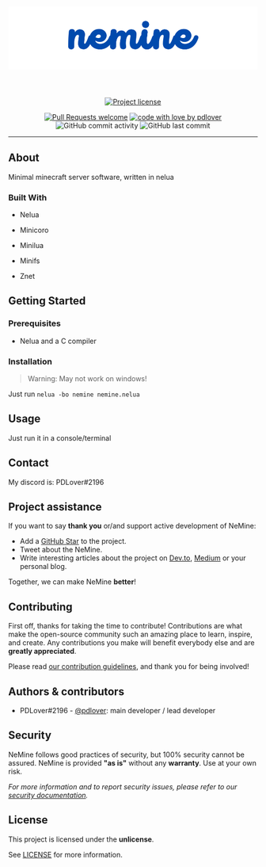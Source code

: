 <h1 align="center">
  <a href="https://github.com/pdlover/nemine">
    <!-- Please provide path to your logo here -->
    <img src="docs/images/nemine_long.png" alt="Logo" width="512">
  </a>
</h1>

<div align="center">
<br />

[![Project license](https://img.shields.io/github/license/pdlover/nemine.svg?style=flat-square)](LICENSE)

[![Pull Requests welcome](https://img.shields.io/badge/PRs-welcome-ff69b4.svg?style=flat-square)](https://github.com/pdlover/nemine/issues?q=is%3Aissue+is%3Aopen+label%3A%22help+wanted%22)
[![code with love by pdlover](https://img.shields.io/badge/%3C%2F%3E%20with%20%E2%99%A5%20by-pdlover-ff1414.svg?style=flat-square)](https://github.com/pdlover)
![GitHub commit activity](https://img.shields.io/github/commit-activity/w/pdlover/nemine?color=ff69b4&style=for-the-badge)
![GitHub last commit](https://img.shields.io/github/last-commit/pdlover/nemine?color=ff69b4&style=for-the-badge)
</div>

---

## About

Minimal minecraft server software, written in nelua

### Built With

* Nelua

* Minicoro

* Minilua

* Minifs

* Znet

## Getting Started

### Prerequisites

* Nelua and a C compiler

### Installation

> Warning: May not work on windows!

Just run `nelua -bo nemine nemine.nelua`

## Usage

Just run it in a console/terminal

## Contact

My discord is: PDLover#2196

## Project assistance

If you want to say **thank you** or/and support active development of NeMine:

- Add a [GitHub Star](https://github.com/pdlover/nemine) to the project.
- Tweet about the NeMine.
- Write interesting articles about the project on [Dev.to](https://dev.to/), [Medium](https://medium.com/) or your personal blog.

Together, we can make NeMine **better**!

## Contributing

First off, thanks for taking the time to contribute! Contributions are what make the open-source community such an amazing place to learn, inspire, and create. Any contributions you make will benefit everybody else and are **greatly appreciated**.


Please read [our contribution guidelines](docs/CONTRIBUTING.md), and thank you for being involved!

## Authors & contributors

* PDLover#2196 - [@pdlover](https://github.com/pdlover): main developer / lead developer

## Security

NeMine follows good practices of security, but 100% security cannot be assured.
NeMine is provided **"as is"** without any **warranty**. Use at your own risk.

_For more information and to report security issues, please refer to our [security documentation](docs/SECURITY.md)._

## License

This project is licensed under the **unlicense**.

See [LICENSE](LICENSE) for more information.

